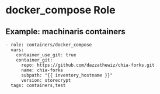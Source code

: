 # docker_compose Role

## Example: machinaris containers
```
- role: containers/docker_compose
  vars:
    container_use_git: true
    container_git: 
      repo: https://github.com/dazzathewiz/chia-forks.git
      name: chia-forks
      subpath: "{{ inventory_hostname }}"
      version: storecrypt
  tags: containers,test
```